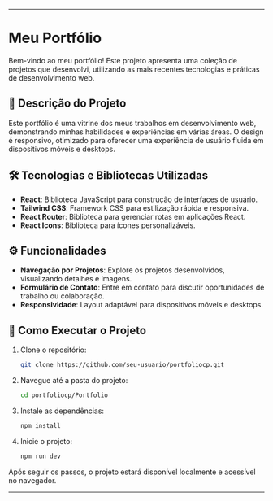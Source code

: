 
---

# Meu Portfólio

Bem-vindo ao meu portfólio! Este projeto apresenta uma coleção de projetos que desenvolvi, utilizando as mais recentes tecnologias e práticas de desenvolvimento web.

## 📝 Descrição do Projeto

Este portfólio é uma vitrine dos meus trabalhos em desenvolvimento web, demonstrando minhas habilidades e experiências em várias áreas. O design é responsivo, otimizado para oferecer uma experiência de usuário fluida em dispositivos móveis e desktops.

## 🛠 Tecnologias e Bibliotecas Utilizadas

- **React**: Biblioteca JavaScript para construção de interfaces de usuário.
- **Tailwind CSS**: Framework CSS para estilização rápida e responsiva.
- **React Router**: Biblioteca para gerenciar rotas em aplicações React.
- **React Icons**: Biblioteca para ícones personalizáveis.

## ⚙️ Funcionalidades

- **Navegação por Projetos**: Explore os projetos desenvolvidos, visualizando detalhes e imagens.
- **Formulário de Contato**: Entre em contato para discutir oportunidades de trabalho ou colaboração.
- **Responsividade**: Layout adaptável para dispositivos móveis e desktops.

## 🚀 Como Executar o Projeto

1. Clone o repositório:
   ```bash
   git clone https://github.com/seu-usuario/portfoliocp.git
   ```
2. Navegue até a pasta do projeto:
   ```bash
   cd portfoliocp/Portfolio
   ```
3. Instale as dependências:
   ```bash
   npm install
   ```
4. Inicie o projeto:
   ```bash
   npm run dev
   ```

Após seguir os passos, o projeto estará disponível localmente e acessível no navegador.

---

